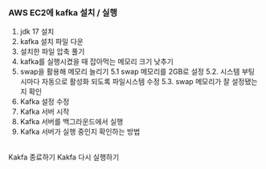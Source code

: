 ### AWS EC2에 kafka 설치 / 실행

1. jdk 17 설치
2. kafka 설치 파일 다운
3. 설치한 파일 압축 풀기
4. kafka를 실행시켰을 때 잡아먹는 메모리 크기 낮추기
5. swap을 활용해 메모리 늘리기
5.1 swap 메모리를 2GB로 설정
5.2. 시스템 부팅 시마다 자동으로 활성화 되도록 파일시스템 수정
5.3. swap 메모리가 잘 설정됐는 지 확인
6. Kafka 설정 수정
7. Kafka 서버 시작
8. Kafka 서버를 백그라운드에서 실행
9. Kafka 서버가 실행 중인지 확인하는 방법

</br>
Kakfa 종료하기
Kakfa 다시 실행하기
